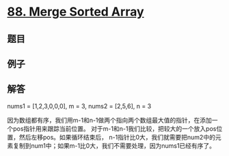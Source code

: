 # [88. Merge Sorted Array](https://leetcode.com/problems/merge-sorted-array/)

## 题目

## 例子

## 解答

nums1 = [1,2,3,0,0,0], m = 3, nums2 = [2,5,6], n = 3

因为数组都有序，我们用m-1和n-1做两个指向两个数组最大值的指针，在添加一个pos指针用来跟踪当前位置。
对于m-1和n-1我们比较，把较大的一个放入pos位置，然后左移pos。如果循环结束后，
n-1指针比0大，我们就需要把num2中的元素复制到num1中；如果m-1比0大，我们不需要处理，因为nums1已经有序了。